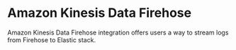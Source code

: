 # Amazon Kinesis Data Firehose
Amazon Kinesis Data Firehose integration offers users a way to stream logs from Firehose to Elastic stack.
